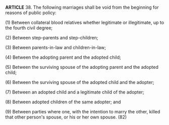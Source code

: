 **ARTICLE** 38. The following marriages shall be void from the beginning for reasons of public policy:

(1) Between collateral blood relatives whether legitimate or illegitimate, up to the fourth civil degree;

(2) Between step-parents and step-children;

(3) Between parents-in-law and children-in-law;

(4) Between the adopting parent and the adopted child;

(5) Between the surviving spouse of the adopting parent and the adopted child;

(6) Between the surviving spouse of the adopted child and the adopter;

(7) Between an adopted child and a legitimate child of the adopter;

(8) Between adopted children of the same adopter; and

(9) Between parties where one, with the intention to marry the other, killed that other person's spouse, or his or her own spouse. (82)
